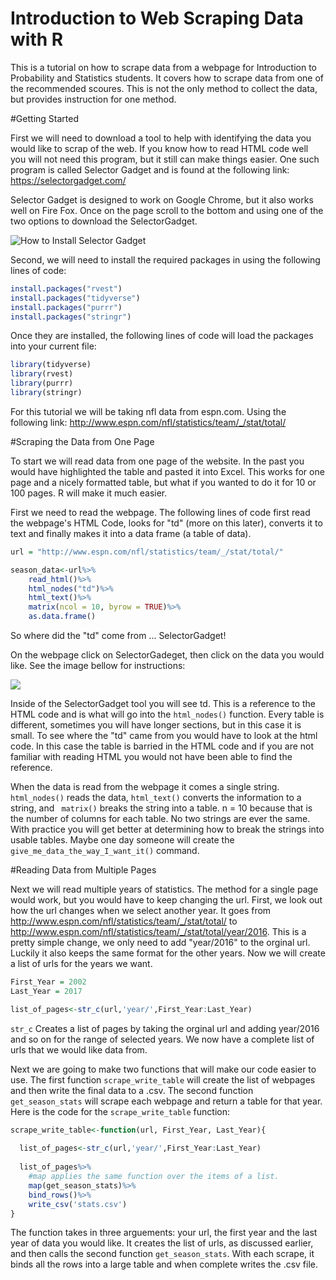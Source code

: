# Introduction to Web Scraping Data with R
This is a tutorial on how to scrape data from a webpage for Introduction to Probability and Statistics students.  It covers how to scrape data from one of the recommended scoures.  This is not the only method to collect the data, but provides instruction for one method.

#Getting Started

First we will need to download a tool to help with identifying the data you would like to scrap of the web.  If you know how to read HTML code well you will not need this program, but it still can make things easier.  One such program is called Selector Gadget and is found at the following link:  https://selectorgadget.com/ 

Selector Gadget is designed to work on Google Chrome, but it also works well on Fire Fox.  Once on the page scroll to the bottom and using one of the two options to download the SelectorGadget.



![](SelectorGadget.png "How to Install Selector Gadget")



Second, we will need to install the required packages in using the following lines of code:

```r
install.packages("rvest")
install.packages("tidyverse")
install.packages("purrr")
install.packages("stringr")
```

Once they are installed, the following lines of code will load the packages into your current file:

```R
library(tidyverse)
library(rvest)
library(purrr)
library(stringr)
```

For this tutorial we will be taking nfl data from espn.com.  Using the following link: http://www.espn.com/nfl/statistics/team/_/stat/total/

#Scraping the Data from One Page

To start we will read data from one page of the website.  In the past you would have highlighted the table and pasted it into Excel.  This works for one page and a nicely formatted table, but what if you wanted to do it for 10 or 100 pages.  R will make it much easier.

First we need to read the webpage.  The following lines of code first read the webpage's HTML Code, looks for "td" (more on this later), converts it to text and finally makes it into a data frame (a table of data).

```r
url = "http://www.espn.com/nfl/statistics/team/_/stat/total/"

season_data<-url%>%
    read_html()%>%
    html_nodes("td")%>%
    html_text()%>%
    matrix(ncol = 10, byrow = TRUE)%>%
    as.data.frame()
```

So where did the "td" come from ... SelectorGadget!

On the webpage click on SelectorGadeget, then click on the data you would like. See the image bellow for instructions:

![](SelectorGadget2.png)

Inside of the SelectorGadget tool you will see td.  This is a reference to the HTML code and is what will go into the ```html_nodes()``` function.  Every table is different, sometimes you will have longer sections, but in this case it is small.  To see where the "td" came from you would have to look at the html code.  In this case the table is barried in the HTML code and if you are not familiar with reading HTML you would not have been able to find the reference.

When the data is read from the webpage it comes a single string.  ```html_nodes()``` reads the data, ```html_text()``` converts the information to a string, and ``` matrix()``` breaks the string into a table.  n = 10 because that is the number of columns for each table.  No two strings are ever the same.  With practice you will get better at determining how to break the strings into usable tables.  Maybe one day someone will create the ```give_me_data_the_way_I_want_it()``` command.

#Reading Data from Multiple Pages

Next we will read multiple years of statistics.  The method for a single page would work, but you would have to keep changing the url.  First, we look out how the url changes when we select another year. It goes from http://www.espn.com/nfl/statistics/team/_/stat/total/ to http://www.espn.com/nfl/statistics/team/_/stat/total/year/2016.  This is a pretty simple change, we only need to add "year/2016" to the orginal url.  Luckily it also keeps the same format for the other years. Now we will create a list of urls for the years we want.

```r
First_Year = 2002
Last_Year = 2017

list_of_pages<-str_c(url,'year/',First_Year:Last_Year)
```

```str_c``` Creates a list of pages by taking the orginal url and adding year/2016 and so on for the range of selected years.  We now have a complete list of urls that we would like data from.  

Next we are going to make two functions that will make our code easier to use.  The first function ```scrape_write_table``` will create the list of webpages and then write the final data to a .csv.  The second function ```get_season_stats``` will scrape each webpage and return a table for that year.  Here is the code for the ```scrape_write_table``` function:

```r
scrape_write_table<-function(url, First_Year, Last_Year){
  
  list_of_pages<-str_c(url,'year/',First_Year:Last_Year)
  
  list_of_pages%>%
    #map applies the same function over the items of a list.
    map(get_season_stats)%>%
    bind_rows()%>%
    write_csv('stats.csv')
}
```

The function takes in three arguements:  your url, the first year and the last year of data you would like.  It creates the list of urls, as discussed earlier, and then calls the second function ```get_season_stats```.  With each scrape, it binds all the rows into a large table and when complete writes the .csv file.
